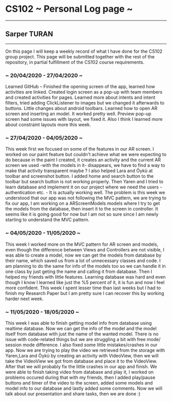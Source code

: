 # CS102 ~ Personal Log page ~
****
## Sarper TURAN 
****

On this page I will keep a weekly record of what I have done for the CS102 group project. This page will be submitted together with the rest of the repository, in partial fulfillment of the CS102 course requirements.

### ~ 20/04/2020 - 27/04/2020 ~
Learned GitHub – Finished the opening screen of the app, learned how activities are linked.
Created login screen as a pop-up with team members and created activities for pages.
Learned more about intents and intent filters, tried adding ClickListener to images but we changed it afterwards to buttons. Little changes about android toolbars.
Learned how to open AR screen and inserting an model. It worked pretty well. Preview pop-up screen had some issues with layout, we fixed it. Also I think I learned more about constraint layouts more this week.

### ~ 27/04/2020 - 04/05/2020 ~
This week first we focused on some of the features in our AR screen. I worked on our paint feature but couldn't achieve what we were expecting to do because in the paint I created, it creates an activity and the current AR screen we used -with the models in it- disappears, we have to find a way to make that activity transparent maybe ? I also helped Lara and Öykü at toolbar and screenshot button. I added home and search button to the toolbar but search button is not working properly. Then Yaren and I tried to learn database and implement it on our project where we need the users - authentication etc. - It is actually working well. The problem is this week we understood that our app was not following the MVC pattern, we are trying to fix our app, I am working on a ARScreenModels models where I try to get the models from the database, then insert it to the screen in controller. It seems like it is going good for now but I am not so sure since I am newly starting to understand the MVC pattern.

### ~ 04/05/2020 - 11/05/2020 ~
This week I worked more on the MVC pattern for AR screen and models, even though the difference between Views and Controllers are not visible, I was able to create a model, now we can get the models from database by their name, which saved us from a lot of unnecessary classes and code. I am planning to do the same for info of the models too so we can handle it in one class by just geting the name and calling it from database. Then I helped my friends with little features. Learning database was hard and even though I know I learned like just the %5 percent of it, it is fun and now I feel more confident. This week I spent lesser time than last weeks but I had to finish my Research Paper but I am pretty sure I can recover this by working harder next week.


### ~ 11/05/2020 - 18/05/2020 ~
This week I was able to finish getting model info from database using realtime database. Now we can get the info of the model and the model itself from database with just the name of the wanted model. There is no issue with code-related things but we are struggling a bit with free mode/ session mode difference. I also fixed some little mistakes/crashes in our app. Now we are trying to play the video we retrieved from the storage with Yaren,Lara and Öykü by creating an activity with VideoView, then we will take the VideoView we got from database and place it to the VideoView. After that we will probably fix the little crashes in our app and finish.
We were able to finish taking video from database and play it, I worked on problems occured during that with my friends, then I added play/pause buttons and timer of the video to the screen, added some models and model info to our database and lastly added some comments. Now we will talk about our presentation and share tasks, then we are done :)

